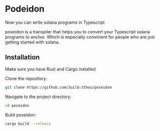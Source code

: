 # Podeidon 
Now you can write solana programs in Typescript

poseidon is a transpiler that helps you to convert your Typescript solana programs to anchor. Which is especially convinient for people who are just getting started with solana.

## Installation

Make sure you have Rust and Cargo installed

Clone the repository:

```sh
git clone https://github.com/3uild-3thos/poseidon
```


Navigate to the project directory:

```sh
cd poseidon
```

Build poseidon:

```sh
cargo build --release
```

